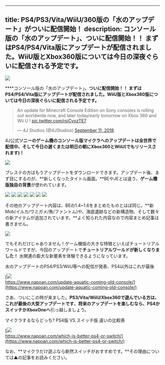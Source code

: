 
---
title: PS4/PS3/Vita/WiiU/360版の「水のアップデート」がついに配信開始！
description: コンソール版の「水のアップデート」、ついに配信開始！！ まずはPS4/PS4/Vita版にアップデートが配信されました。WiiU版とXbox360版については今日の深夜ぐらいに配信される予定です。
---

![](https://cdn-ak.f.st-hatena.com/images/fotolife/s/sasigume/20210208/20210208091101.png)

****コンソール版の「水のアップデート」**、ついに配信開始！！ **まずはPS4/PS4/Vita版にアップデートが配信**されました。WiiU版とXbox360版については今日の深夜ぐらいに配信される予定です。**

> An update for Minecraft Console Edition on Sony consoles is rolling out worldwide now, and later today/early tomorrow on Xbox 360 and Wii U ! [pic.twitter.com/rsiCvozTE7](https://t.co/rsiCvozTE7)
> 
> — 4J Studios (@4JStudios) [September 11, 2018](https://twitter.com/4JStudios/status/1039438403710808064?ref_src=twsrc%5Etfw)

4J公式**ソニーのゲーム機のコンソール版マイクラへのアップデートは全世界で配信中、そして今日の遅くまたは明日の朝にXbox360とWiiU(でもリリースされます)！**

![](https://cdn-ak.f.st-hatena.com/images/fotolife/s/sasigume/20210208/20210208124248.jpg)

プレステの方はもうアップデートをダウンロードできます。アップデート後、まず目にするのが、**新しくなったタイトル画面。**BEやJEとは違う、**ゲーム機版独自の背景**が使われています。

![](https://cdn-ak.f.st-hatena.com/images/fotolife/s/sasigume/20210208/20210208091214.jpg) ![](https://cdn-ak.f.st-hatena.com/images/fotolife/s/sasigume/20210208/20210208111506.jpg) ![](https://cdn-ak.f.st-hatena.com/images/fotolife/s/sasigume/20210208/20210208101858.jpg) ![](https://cdn-ak.f.st-hatena.com/images/fotolife/s/sasigume/20210208/20210208123311.jpg) ![](https://cdn-ak.f.st-hatena.com/images/fotolife/s/sasigume/20210208/20210208110800.jpg) ![](https://cdn-ak.f.st-hatena.com/images/fotolife/s/sasigume/20210208/20210208110043.jpg) ![](https://cdn-ak.f.st-hatena.com/images/fotolife/s/sasigume/20210208/20210208123351.jpg)

その他のアップデート内容は、BEの1.4~1.6をまとめたものとほぼ同じ。**新Mob(イルカ/ウミガメ/魚/ファントム)や、海底遺跡などの新構造物、そして数々の新アイテムが追加されています。**よく知られた内容なので内容まとめ記事は書きません。

![](https://cdn-ak.f.st-hatena.com/images/fotolife/s/sasigume/20210208/20210208105528.jpg)

でもそれだけじゃありません！ゲーム機版の大きな特徴といえばチュートリアルワールドですが、今回のアップデートで**チュートリアルワールドが新しくなりました！** 水関連の膨大な新要素を体験できるようになっています。

水のアップデートのPS4/PS3/WiiU等への配信が発表、PS4以外はこれが最後

[![](https://cdn-ak.f.st-hatena.com/images/fotolife/s/sasigume/20210208/20210208103850.png)  
https://www.napoan.com/update-aquatic-coming-old-console/](https://www.napoan.com/update-aquatic-coming-old-console/)

さあ、ついにこの時が来ました。**PS3/Vita/WiiU/Xbox360で遊んでいる方は、これが最後の大型アップデートです**。**将来のアップデートを楽しむなら、PS4かスイッチかXboxOneへ**引っ越しましょう。

マイクラするならどっち? PS4版 VS スイッチ版 違いの比較表

[![](https://cdn-ak.f.st-hatena.com/images/fotolife/s/sasigume/20210208/20210208103646.png)  
https://www.napoan.com/which-is-better-ps4-or-switch/](https://www.napoan.com/which-is-better-ps4-or-switch/)

なお、**マイクラだけ遊ぶなら断然スイッチがおすすめです。**その理由については▲の記事をお読みください。

